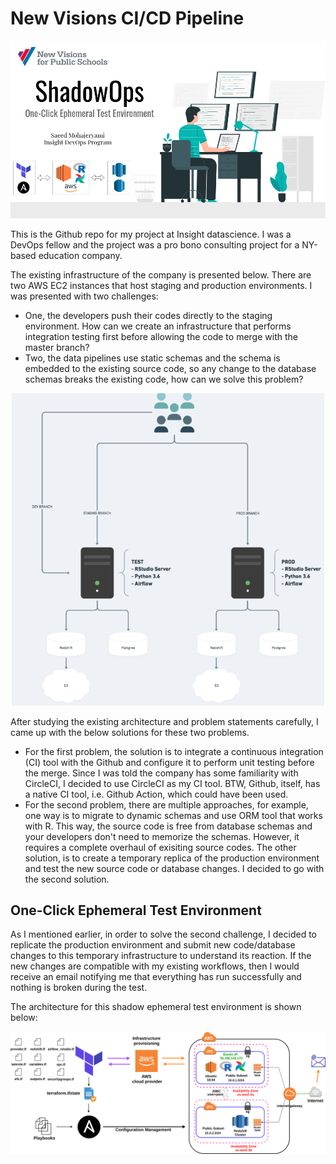 # New Visions CI/CD Pipeline

<p align="center"> <img src="images/shadowops.png"> </p>

This is the Github repo for my project at Insight datascience. I was a DevOps fellow and the project was a pro bono consulting project for a NY-based education company.

The existing infrastructure of the company is presented below. There are two AWS EC2 instances that host staging and production environments. I was presented with two challenges:
- One, the developers push their codes directly to the staging environment. How can we create an infrastructure that performs integration testing first before allowing the code to merge with the master branch? 
- Two, the data pipelines use static schemas and the schema is embedded to the existing source code, so any change to the database schemas breaks the existing code, how can we solve this problem?

<p align="center"> <img src="images/current_infra.png" width="500" height="500"> </p>

After studying the existing architecture and problem statements carefully, I came up with the below solutions for these two problems.
- For the first problem, the solution is to integrate a continuous integration (CI) tool with the Github and configure it to perform unit testing before the merge. Since I was told the company has some familiarity with CircleCI, I decided to use CircleCI as my CI tool. BTW, Github, itself, has a native CI tool, i.e. Github Action, which could have been used.
- For the second problem, there are multiple approaches, for example, one way is to migrate to dynamic schemas and use ORM tool that works with R. This way, the source code is free from database schemas and your developers don't need to memorize the schemas. However, it requires a complete overhaul of exisiting source codes. The other solution, is to create a temporary replica of the production environment and test the new source code or database changes. I decided to go with the second solution. 

## One-Click Ephemeral Test Environment

As I mentioned earlier, in order to solve the second challenge, I decided to replicate the production environment and submit new code/database changes to this temporary infrastructure to understand its reaction. If the new changes are compatible with my existing workflows, then I would receive an email notifying me that everything has run successfully and nothing is broken during the test. 

The architecture for this shadow ephemeral test environment is shown below: 

<p align="center"> <img src="images/Architecturediagram.png"> </p>

<!-- ![alt text](images/Architecturediagram.png "Project Infrastructure") -->

